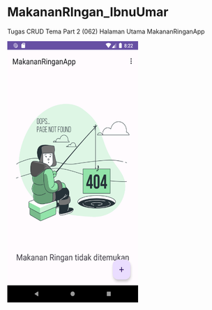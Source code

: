 # MakananRIngan_IbnuUmar
 Tugas CRUD Tema Part 2 (062)
 Halaman Utama MakananRinganApp
 
 <img src="https://github.com/IbnuUmarrr/MakananRIngan_IbnuUmar/blob/main/Screenshot_20230702_202217.png" width="300" height="600">
